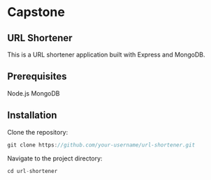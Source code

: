 # Capstone

## URL Shortener

This is a URL shortener application built with Express and MongoDB.

## Prerequisites

Node.js
MongoDB

## Installation

Clone the repository:

```Typescript
git clone https://github.com/your-username/url-shortener.git

```

Navigate to the project directory:

```Typescript
cd url-shortener
```
